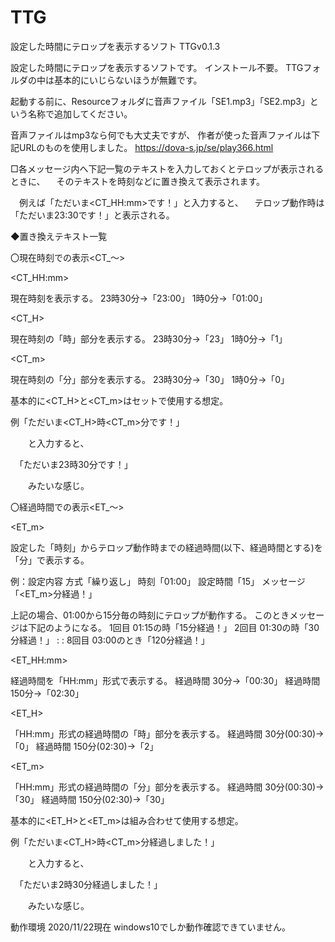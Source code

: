 # TTG
設定した時間にテロップを表示するソフト
TTGv0.1.3

設定した時間にテロップを表示するソフトです。
インストール不要。
TTGフォルダの中は基本的にいじらないほうが無難です。

起動する前に、Resourceフォルダに音声ファイル「SE1.mp3」「SE2.mp3」という名称で追加してください。

音声ファイルはmp3なら何でも大丈夫ですが、
作者が使った音声ファイルは下記URLのものを使用しました。
https://dova-s.jp/se/play366.html


□各メッセージ内へ下記一覧のテキストを入力しておくとテロップが表示されるときに、
　そのテキストを時刻などに置き換えて表示されます。

　例えば「ただいま<CT_HH:mm>です！」と入力すると、
　テロップ動作時は「ただいま23:30です！」と表示される。


◆置き換えテキスト一覧

〇現在時刻での表示<CT_～>


<CT_HH:mm>

現在時刻を表示する。
23時30分→「23:00」
1時0分→「01:00」


<CT_H>

現在時刻の「時」部分を表示する。
23時30分→「23」
1時0分→「1」


<CT_m>

現在時刻の「分」部分を表示する。
23時30分→「30」
1時0分→「0」


基本的に<CT_H>と<CT_m>はセットで使用する想定。

例「ただいま<CT_H>時<CT_m>分です！」

　　と入力すると、

　「ただいま23時30分です！」

　　みたいな感じ。



〇経過時間での表示<ET_～>


<ET_m>

設定した「時刻」からテロップ動作時までの経過時間(以下、経過時間とする)を「分」で表示する。

例：設定内容
方式「繰り返し」
時刻「01:00」
設定時間「15」
メッセージ「<ET_m>分経過！」

上記の場合、01:00から15分毎の時刻にテロップが動作する。
このときメッセージは下記のようになる。
1回目 01:15の時「15分経過！」
2回目 01:30の時「30分経過！」
:
:
8回目 03:00のとき「120分経過！」



<ET_HH:mm>

経過時間を「HH:mm」形式で表示する。
経過時間  30分→「00:30」
経過時間 150分→「02:30」


<ET_H>

「HH:mm」形式の経過時間の「時」部分を表示する。
経過時間  30分(00:30)→「0」
経過時間 150分(02:30)→「2」


<ET_m>

「HH:mm」形式の経過時間の「分」部分を表示する。
経過時間  30分(00:30)→「30」
経過時間 150分(02:30)→「30」


基本的に<ET_H>と<ET_m>は組み合わせて使用する想定。

例「ただいま<CT_H>時<CT_m>分経過しました！」

　　と入力すると、

　「ただいま2時30分経過しました！」

　　みたいな感じ。


動作環境
2020/11/22現在 windows10でしか動作確認できていません。

